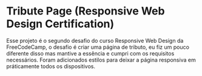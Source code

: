 # Tribute Page (Responsive Web Design Certification)
Esse projeto é o segundo desafio do curso Responsive Web Design da FreeCodeCamp, o desafio é criar uma página de tributo, eu fiz um pouco diferente disso mas mantive a essência e cumpri com os requisitos necessários. Foram adicionados estilos para deixar a página responsiva em práticamente todos os dispositivos.
